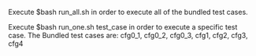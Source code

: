 Execute 
$bash run_all.sh
in order to execute all of the bundled test cases.

Execute 
$bash run_one.sh test_case
in order to execute a specific test case. The Bundled test cases are: cfg0_1, cfg0_2, cfg0_3, cfg1, cfg2, cfg3, cfg4